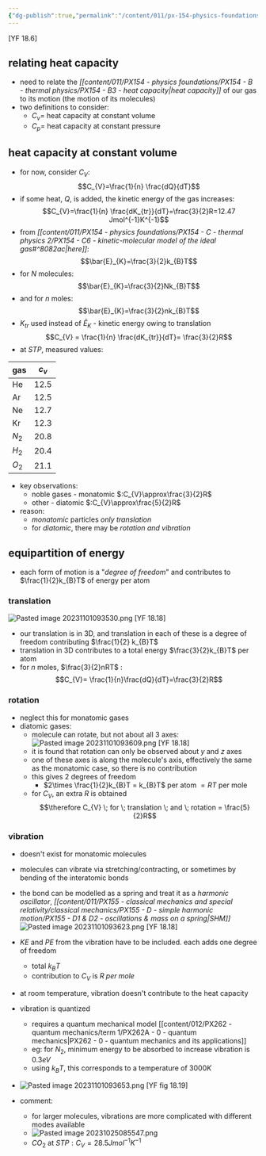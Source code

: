 ```yaml
---
{"dg-publish":true,"permalink":"/content/011/px-154-physics-foundations/px-154-c-thermal-physics-2/px-154-c9-heat-capacity-of-the-ideal-gas/","noteIcon":"1","created":"2024-11-25T10:50:32.000+00:00","updated":"2024-12-23T10:15:20.457+00:00"}
---
```


[YF 18.6]
## relating heat capacity
- need to relate the *[[content/011/PX154 - physics foundations/PX154 - B - thermal physics/PX154 - B3 - heat capacity\|heat capacity]]* of our gas to its motion (the motion of its molecules)
- two definitions to consider:
	- ${} C_v=$ heat capacity at constant volume
	- ${} C_p=$ heat capacity at constant pressure
## heat capacity at constant volume
- for now, consider $C_{V}$: 
$$C_{V}=\frac{1}{n} \frac{dQ}{dT}$$
- if some heat, $Q$, is added, the kinetic energy of the gas increases: 
$$C_{V}=\frac{1}{n} \frac{dK_{tr}}{dT}=\frac{3}{2}R=12.47 Jmol^{-1}K^{-1}$$
- from *[[content/011/PX154 - physics foundations/PX154 - C - thermal physics 2/PX154 - C6 - kinetic-molecular model of the ideal gas#^8082ac\|here]]*: 
$$\bar{E}_{K}=\frac{3}{2}k_{B}T$$
- for $N$ molecules: 
$$\bar{E}_{K}=\frac{3}{2}Nk_{B}T$$
- and for $n$ moles: 
$$\bar{E}_{K}=\frac{3}{2}nk_{B}T$$
- ${} K_{tr}$ used instead of $\bar E_K$ - kinetic energy owing to translation 
$$C_{V} = \frac{1}{n} \frac{dK_{tr}}{dT}= \frac{3}{2}R$$
- at $STP$, measured values:

| gas   | $c_v$ |
| ----- | ----- |
| He    | 12.5  |
| Ar    | 12.5  |
| Ne    | 12.7  |
| Kr    | 12.3  |
| $N_2$ | 20.8  |
| $H_2$ | 20.4  |
| $O_2$ | 21.1  |

- key observations:
	- noble gases - monatomic $:C_{V}\approx\frac{3}{2}R$
	- other - diatomic $:C_{V}\approx\frac{5}{2}R$
- reason: 
	- *monatomic* particles *only translation*
	- for *diatomic*, there may be *rotation and vibration*
## equipartition of energy
- each form of motion is a "*degree of freedom*" and contributes to $\frac{1}{2}k_{B}T$ of energy per atom
### translation
![Pasted image 20231101093530.png](/img/user/pics/Pasted%20image%2020231101093530.png) [YF 18.18]
- our translation is in 3D, and translation in each of these is a degree of freedom contributing $\frac{1}{2} k_{B}T$
- translation in 3D contributes to a total energy $\frac{3}{2}k_{B}T$ per atom
- for $n$ moles, $\frac{3}{2}nRT$ : 
$$C_{V}= \frac{1}{n}\frac{dQ}{dT}=\frac{3}{2}R$$
### rotation
- neglect this for monatomic gases
- diatomic gases: 
	- molecule can rotate, but not about all 3 axes: 
	![Pasted image 20231101093609.png](/img/user/pics/Pasted%20image%2020231101093609.png) [YF 18.18]
	- it is found that rotation can only be observed about $y$ and $z$ axes
	- one of these axes is along the molecule's axis, effectively the same as the monatomic case, so there is no contribution
	- this gives 2 degrees of freedom
		- $2\times \frac{1}{2}k_{B}T = k_{B}T$ per atom $=RT$ per mole
	- for $C_{V}$, an extra $R$ is obtained 
	$$\therefore C_{V} \; for \; translation \; and \; rotation = \frac{5}{2}R$$
### vibration
- doesn't exist for monatomic molecules
- molecules can vibrate via stretching/contracting, or sometimes by bending of the interatomic bonds
- the bond can be modelled as a spring and treat it as a *harmonic oscillator*, *[[content/011/PX155 - classical mechanics and special relativity/classical mechanics/PX155 - D - simple harmonic motion/PX155 - D1 & D2 - oscillations & mass on a spring\|SHM]]* 
![Pasted image 20231101093623.png](/img/user/pics/Pasted%20image%2020231101093623.png) [YF 18.18]
- $KE$ and $PE$ from the vibration have to be included. each adds one degree of freedom
	- total $k_BT$ 
	- contribution to $C_{V}$ is $R \; per \; mole$ 
- at room temperature, vibration doesn't contribute to the heat capacity
- vibration is quantized
	- requires a quantum mechanical model [[content/012/PX262 - quantum mechanics/term 1/PX262A - 0 - quantum mechanics\|PX262 - 0 - quantum mechanics and its applications]]
	- eg: for $N_2$, minimum energy to be absorbed to increase vibration is $0.3 eV$
	- using $k_BT$, this corresponds to a temperature of $3000K$
- ![Pasted image 20231101093653.png](/img/user/pics/Pasted%20image%2020231101093653.png) [YF fig 18.19] 

- comment:
	- for larger molecules, vibrations are more complicated with different modes available
	- ![Pasted image 20231025085547.png](/img/user/pics/Pasted%20image%2020231025085547.png)
	- $CO_2$ at $STP: C_{V} = 28.5 J mol^{-1}K^{-1}$ 